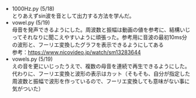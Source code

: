 - 1000Hz.py (5/18)  
とりあえずsin波を音として出力する方法を学んだ。
- vowel.py (5/19)  
母音を発声できるようにした。周波数と振幅は動画の値を参考に、結構いじってそれなりに聞こえやすいように頑張った。参考用に音波の最初10ms分の波形と、フーリエ変換したグラフを表示できるようにしてある  
参考：https://www.nicovideo.jp/watch/sm13283644
- vowels.py (5/19)  
えの音を更にいじったうえで、複数の母音を連続で再生できるようにした。代わりに、フーリエ変換と波形の表示はカット（そもそも、自分が指定した周波数と振幅で波形を作っているので、フーリエ変換しても意味がない事に気がついた）
